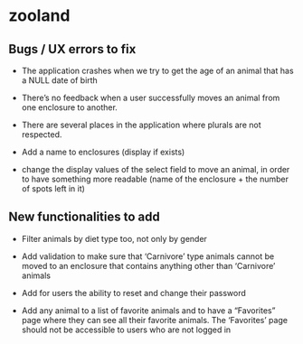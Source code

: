 # zooland

## Bugs / UX errors to fix

* The application crashes when we try to get the age of an animal that has a NULL date of birth

* There’s no feedback when a user successfully moves an animal from one enclosure to another. 

* There are several places in the application where plurals are not respected. 

* Add a name to enclosures (display if exists)

* change the display values of the select field to move an animal, in order to have something more readable (name of the enclosure + the number of spots left in it)

## New functionalities to add

* Filter animals by diet type too, not only by gender

* Add validation to make sure that ‘Carnivore’ type animals cannot be moved to an enclosure that contains anything other than ‘Carnivore’ animals

* Add for users the ability to reset and change their password

* Add any animal to a list of favorite animals and to have a “Favorites” page where they can see all their favorite animals. The ‘Favorites’ page should not be accessible to users who are not logged in